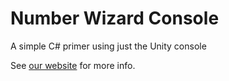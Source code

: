 # Number Wizard Console
A simple C# primer using just the Unity console

See [our website](http://www.CompleteUnityDeveloper.com) for more info.